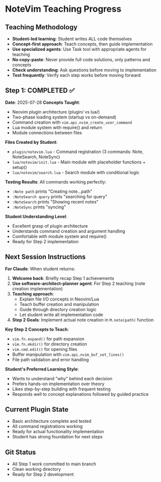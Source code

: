 # NoteVim Teaching Progress

## Teaching Methodology
- **Student-led learning**: Student writes ALL code themselves
- **Concept-first approach**: Teach concepts, then guide implementation
- **Use specialized agents**: Use Task tool with appropriate agents for teaching
- **No copy-paste**: Never provide full code solutions, only patterns and concepts
- **Check understanding**: Ask questions before moving to implementation
- **Test frequently**: Verify each step works before moving forward

## Step 1: COMPLETED ✅
**Date**: 2025-07-28
**Concepts Taught**:
- Neovim plugin architecture (plugin/ vs lua/)
- Two-phase loading system (startup vs on-demand)
- Command creation with `vim.api.nvim_create_user_command`
- Lua module system with require() and return
- Module connections between files

**Files Created by Student**:
- `plugin/notevim.lua` - Command registration (3 commands: Note, NoteSearch, NoteSync)
- `lua/notevim/init.lua` - Main module with placeholder functions + setup()
- `lua/notevim/search.lua` - Search module with conditional logic

**Testing Results**: All commands working perfectly:
- `:Note path` prints "Creating note...path"
- `:NoteSearch query` prints "searching for query"  
- `:NoteSearch` prints "Showing recent notes"
- `:NoteSync` prints "syncing"

**Student Understanding Level**: 
- Excellent grasp of plugin architecture
- Understands command creation and argument handling
- Comfortable with module system and require()
- Ready for Step 2 implementation

## Next Session Instructions

**For Claude**: When student returns:

1. **Welcome back**: Briefly recap Step 1 achievements
2. **Use software-architect-planner agent**: For Step 2 teaching (note creation implementation)
3. **Teaching approach**: 
   - Explain file I/O concepts in Neovim/Lua
   - Teach buffer creation and manipulation
   - Guide through directory creation logic
   - Let student write all implementation code
4. **Step 2 Goals**: Implement actual note creation in `M.note(path)` function

**Key Step 2 Concepts to Teach**:
- `vim.fn.expand()` for path expansion
- `vim.fn.mkdir()` for directory creation  
- `vim.cmd.edit()` for opening files
- Buffer manipulation with `vim.api.nvim_buf_set_lines()`
- File path validation and error handling

**Student's Preferred Learning Style**:
- Wants to understand "why" behind each decision
- Prefers hands-on implementation over theory
- Likes step-by-step building with frequent testing
- Responds well to concept explanations followed by guided practice

## Current Plugin State
- Basic architecture complete and tested
- All command registrations working
- Ready for actual functionality implementation
- Student has strong foundation for next steps

## Git Status
- All Step 1 work committed to main branch
- Clean working directory
- Ready for Step 2 development